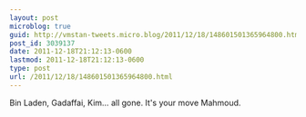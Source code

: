 ```yaml
---
layout: post
microblog: true
guid: http://vmstan-tweets.micro.blog/2011/12/18/148601501365964800.html
post_id: 3039137
date: 2011-12-18T21:12:13-0600
lastmod: 2011-12-18T21:12:13-0600
type: post
url: /2011/12/18/148601501365964800.html
---
```

Bin Laden, Gadaffai, Kim… all gone. It's your move Mahmoud.
